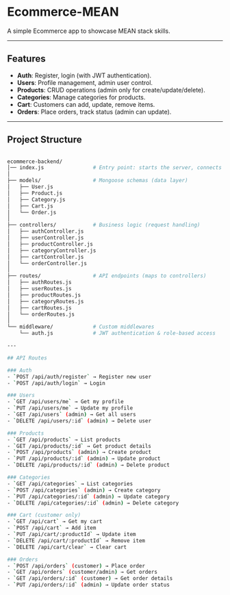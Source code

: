# Ecommerce-MEAN

A simple Ecommerce app to showcase MEAN stack skills.

---

## Features

- **Auth**: Register, login (with JWT authentication).  
- **Users**: Profile management, admin user control.  
- **Products**: CRUD operations (admin only for create/update/delete).  
- **Categories**: Manage categories for products.  
- **Cart**: Customers can add, update, remove items.  
- **Orders**: Place orders, track status (admin can update).  

---
## Project Structure
```bash

ecommerce-backend/
│── index.js                # Entry point: starts the server, connects DB, loads routes
│
├── models/                 # Mongoose schemas (data layer)
│   ├── User.js
│   ├── Product.js
│   ├── Category.js
│   ├── Cart.js
│   └── Order.js
│
├── controllers/            # Business logic (request handling)
│   ├── authController.js
│   ├── userController.js
│   ├── productController.js
│   ├── categoryController.js
│   ├── cartController.js
│   └── orderController.js
│
├── routes/                 # API endpoints (maps to controllers)
│   ├── authRoutes.js
│   ├── userRoutes.js
│   ├── productRoutes.js
│   ├── categoryRoutes.js
│   ├── cartRoutes.js
│   └── orderRoutes.js
│
└── middleware/             # Custom middlewares
    └── auth.js             # JWT authentication & role-based access

---

## API Routes

### Auth
- `POST /api/auth/register` → Register new user  
- `POST /api/auth/login` → Login  

### Users
- `GET /api/users/me` → Get my profile  
- `PUT /api/users/me` → Update my profile  
- `GET /api/users` (admin) → Get all users  
- `DELETE /api/users/:id` (admin) → Delete user  

### Products
- `GET /api/products` → List products  
- `GET /api/products/:id` → Get product details  
- `POST /api/products` (admin) → Create product  
- `PUT /api/products/:id` (admin) → Update product  
- `DELETE /api/products/:id` (admin) → Delete product  

### Categories
- `GET /api/categories` → List categories  
- `POST /api/categories` (admin) → Create category  
- `PUT /api/categories/:id` (admin) → Update category  
- `DELETE /api/categories/:id` (admin) → Delete category  

### Cart (customer only)
- `GET /api/cart` → Get my cart  
- `POST /api/cart` → Add item  
- `PUT /api/cart/:productId` → Update item  
- `DELETE /api/cart/:productId` → Remove item  
- `DELETE /api/cart/clear` → Clear cart  

### Orders
- `POST /api/orders` (customer) → Place order  
- `GET /api/orders` (customer/admin) → Get orders  
- `GET /api/orders/:id` (customer) → Get order details  
- `PUT /api/orders/:id` (admin) → Update order status  
